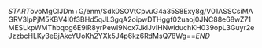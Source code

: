 $START$ovoMgClJDm+G/enm/Sdk0SOVtCpvuG4a35S8Exy8g/V01ASSCsiMAGRV3IpPjM5KBV4I0f3BHd5qJL3gqA2oipwDTHggf02uaoj0JNC88e68wZ71MESLkpWMThbqog6E9iR8yrPewI9Ncx7JklJvIHNwiduchKH039opL3Guyr2eJzzbcHLKy3eBjAkcYUoKh2YXk5J4p6kz6RdMsQ78Wg==$END$